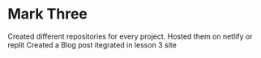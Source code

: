 # Mark Three

Created different repositories for every project.
Hosted them on netlify or replit
Created a Blog post itegrated in lesson 3 site
